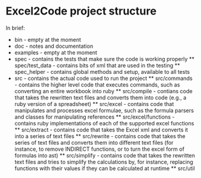 # Excel2Code project structure

In brief:

* bin - empty at the moment
* doc - notes and documentation
* examples - empty at the moment
* spec - contains the tests that make sure the code is working properly
** spec/test_data - contains bits of xml that are used in the testing
** spec_helper - contains global methods and setup, available to all tests
* src - contains the actual code used to run the project
** src/commands - contains the higher level code that executes commands, such as converting an entire workbook into ruby
** src/compile - contians code that takes the rewritten text files and converts them into code (e.g., a ruby version of a spreadsheet) 
** src/excel - contains code that manipulates and processes excel formulae, such as the formula parsers and classes for manipulating references
** src/excel/functions - contains ruby implementations of each of the supported excel functions
** src/extract - contains code that takes the Excel xml and converts it into a series of text files
** src/rewrite - contains code that takes the series of text files and converts them into different text files (for instance, to remove INDIRECT functions, or to turn the excel form of formulas into ast)
** src/simplify - contains code that takes the rewritten text files and tries to simplify the calculations by, for instance, replacing functions with their values if they can be calculated at runtime
** src/util 

